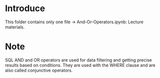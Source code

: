 # Introduce
This folder contains only one file -> And-Or-Operators.ipynb: Lecture materials.
# Note
SQL AND and OR operators are used for data filtering and getting precise results based on conditions. They are used with the WHERE clause and are also called conjunctive operators.
